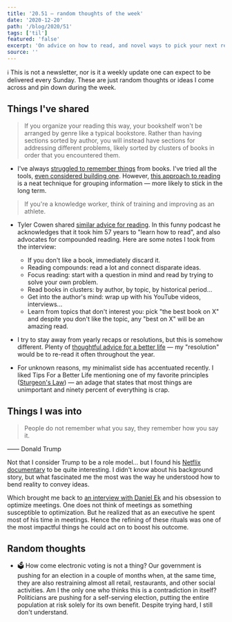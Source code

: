 ```yaml
---
title: '20.51 — random thoughts of the week'
date: '2020-12-20'
path: '/blog/2020/51'
tags: ['til']
featured: 'false'
excerpt: 'On advice on how to read, and novel ways to pick your next read; plus yearly recaps from somebody that usually stays away from them.'
source: ''
---
```


ℹ️ This is not a newsletter, nor is it a weekly update one can expect to be delivered every Sunday. These are just random thoughts or ideas I come across and pin down during the week.

## Things I've shared

> If you organize your reading this way, your bookshelf won't be arranged by genre like a typical bookstore. Rather than having sections sorted by author, you will instead have sections for addressing different problems, likely sorted by clusters of books in order that you encountered them.

- I've always [struggled to remember things](/blog/2018/broken-notes) from books. I've tried all the tools, [even considered building one](/blog/2019/productizing-hacks). However, [this approach to reading](https://www.spakhm.com/p/how-i-read) is a neat technique for grouping information — more likely to stick in the long term.

> If you're a knowledge worker, think of training and improving as an athlete.

- Tyler Cowen shared [similar advice for reading](https://tim.blog/2020/05/25/maria-popova-tyler-cowen-book-recommendations/). In this funny podcast he acknowledges that it took him 57 years to "learn how to read", and also advocates for compounded reading. Here are some notes I took from the interview:

  - If you don't like a book, immediately discard it.
  - Reading compounds: read a lot and connect disparate ideas.
  - Focus reading: start with a question in mind and read by trying to solve your own problem.
  - Read books in clusters: by author, by topic, by historical period...
  - Get into the author's mind: wrap up with his YouTube videos, interviews...
  - Learn from topics that don't interest you: pick "the best book on X" and despite you don't like the topic, any "best on X" will be an amazing read.

- I try to stay away from yearly recaps or resolutions, but this is somehow different. Plenty of [thoughtful advice for a better life](https://ideopunk.com/2020/12/22/100-tips-for-a-better-life/) — my "resolution" would be to re-read it often throughout the year.

- For unknown reasons, my minimalist side has accentuated recently. I liked Tips For a Better Life mentioning one of my favorite principles ([Sturgeon's Law](https://en.wikipedia.org/wiki/Sturgeon%27s_law)) — an adage that states that most things are unimportant and ninety percent of everything is crap.

## Things I was into

> People do not remember what you say, they remember how you say it.

—— Donald Trump

Not that I consider Trump to be a role model... but I found his [Netflix documentary](https://www.netflix.com/es-en/title/80206395) to be quite interesting. I didn't know about his background story, but what fascinated me the most was the way he understood how to bend reality to convey ideas.

Which brought me back to [an interview with Daniel Ek](https://tim.blog/2020/12/03/daniel-ek/) and his obsession to optimize meetings. One does not think of meetings as something susceptible to optimization. But he realized that as an executive he spent most of his time in meetings. Hence the refining of these rituals was one of the most impactful things he could act on to boost his outcome.

## Random thoughts

- 🗳 How come electronic voting is not a thing? Our government is pushing for an election in a couple of months when, at the same time, they are also restraining almost all retail, restaurants, and other social activities. Am I the only one who thinks this is a contradiction in itself? Politicians are pushing for a self-serving election, putting the entire population at risk solely for its own benefit. Despite trying hard, I still don't understand.
